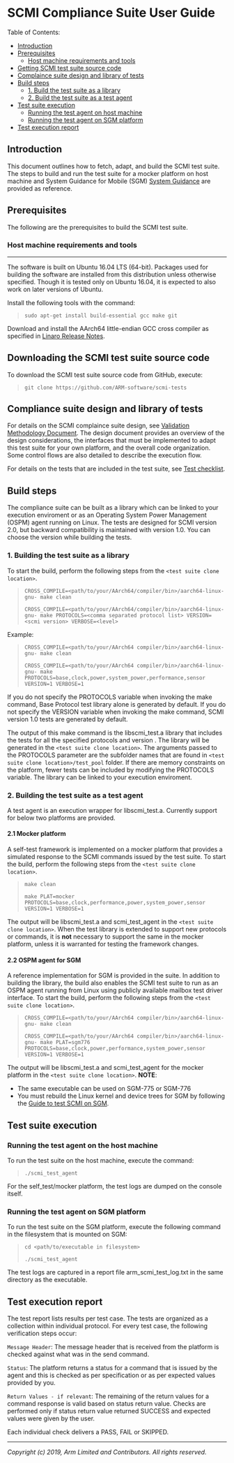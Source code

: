 **SCMI Compliance Suite User Guide**
==============================

Table of Contents:

- [Introduction](#introduction)
- [Prerequisites](#prerequisites)
  * [Host machine requirements and tools](#host-machine-requirements-and-tools)
- [Getting SCMI test suite source code](#getting-scmi-test-suite-source-code)
- [Complaince suite design and library of tests](#test-suite-design-and-library-of-tests)
- [Build steps](#build-steps)
  * [1. Build the test suite as a library](#build-the-test-suite-as-a-library)
  * [2. Build the test suite as a test agent](#build-the-test-suite-as-a-test-agent)
- [Test suite execution](#test-suite-execution)
  * [Running the test agent on host machine](#running-the-test-agent-on-host-machine)
  * [Running the test agent on SGM platform](#running-the-test-agent-on-sgm-platform)
- [Test execution report](#test-execution-report)

Introduction
-------

This document outlines how to fetch, adapt, and build the SCMI test suite. The steps to build and run the test suite for a mocker platform on host machine and System Guidance for Mobile (SGM) [System Guidance] are provided as reference.

## Prerequisites
The following are the prerequisites to build the SCMI test suite.

### Host machine requirements and tools
-------

The software is built on Ubuntu 16.04 LTS (64-bit).
Packages used for building the software are installed from this distribution unless otherwise specified. Though it is tested only on Ubuntu 16.04, it is expected to also work on later versions of Ubuntu.

Install the following tools with the command:

>`sudo apt-get install build-essential gcc make git`

Download and install the AArch64 little-endian GCC cross compiler as specified in [Linaro Release Notes].

Downloading the SCMI test suite source code
-------

To download the SCMI test suite source code from GitHub, execute:

>`git clone https://github.com/ARM-software/scmi-tests`

Compliance suite design and library of tests
-------

For details on the SCMI complaince suite design, see [Validation Methodology Document]. The design document provides an overview of the design considerations, the interfaces that must be implemented to adapt this test suite for your own platform, and the overall code organization. Some control flows are also detailed to describe the execution flow.

For details on the tests that are included in the test suite, see [Test checklist].

Build steps
-------

The compliance suite can be built as a library which can be linked to your execution enviroment or as an Operating System Power Management (OSPM) agent running on Linux.
The tests are designed for SCMI version 2.0, but backward compatibility is maintained with version 1.0. You can choose the version while building the tests.

### 1. Building the test suite as a library

To start the build, perform the following steps from the `<test suite clone location>`.

>`CROSS_COMPILE=<path/to/your/AArch64/compiler/bin>/aarch64-linux-gnu- make clean`
>
>`CROSS_COMPILE=<path/to/your/AArch64/compiler/bin>/aarch64-linux-gnu- make PROTOCOLS=<comma separated protocol list> VERSION=<scmi version> VERBOSE=<level>`

Example:

>`CROSS_COMPILE=<path/to/your/AArch64 compiler/bin>/aarch64-linux-gnu- make clean`
>
>`CROSS_COMPILE=<path/to/your/AArch64 compiler/bin>/aarch64-linux-gnu- make PROTOCOLS=base,clock,power,system_power,performance,sensor VERSION=1 VERBOSE=1`

If you do not specify the PROTOCOLS variable when invoking the make command, Base Protocol test library alone is generated by default.
If you do not specify the VERSION variable when invoking the make command, SCMI version 1.0 tests are generated by default.

The output of this make command is the libscmi_test.a library that includes the tests for all the specified protocols and version . The library will be generated in the `<test suite clone location>`. The arguments passed to the PROTOCOLS parameter are the subfolder names that are found in `<test suite clone location>/test_pool` folder.
If there are memory constraints on the platform, fewer tests can be included by modifying the PROTOCOLS variable. The library can be linked to your execution enviroment.

### 2. Building the test suite as a test agent
A test agent is an execution wrapper for libscmi_test.a. Currently support for below two platforms are provided.

#### 2.1 Mocker platform

A self-test framework is implemented on a mocker platform that provides a simulated response to the SCMI commands issued by the test suite. To start the build, perform the following steps from the `<test suite clone location>`.

>`make clean`
>
>`make PLAT=mocker PROTOCOLS=base,clock,performance,power,system_power,sensor VERSION=1 VERBOSE=1`

The output will be libscmi_test.a and scmi_test_agent in the `<test suite clone location>`.
When the test library is extended to support new protocols or commands, it is **not** necessary to support the same in the mocker platform, unless it is warranted for testing the framework changes.

#### 2.2 OSPM agent for SGM

A reference implementation for SGM is provided in the suite. In addition to building the library, the build also enables the SCMI test suite to run as an OSPM agent running from Linux using publicly available mailbox test driver interface. To start the build, perform the following steps from the `<test suite clone location>`.

>`CROSS_COMPILE=<path/to/your/AArch64 compiler/bin>/aarch64-linux-gnu- make clean`
>
>`CROSS_COMPILE=<path/to/your/AArch64 compiler/bin>/aarch64-linux-gnu- make PLAT=sgm776 PROTOCOLS=base,clock,power,performance,system_power,sensor VERSION=1 VERBOSE=1`

The output will be libscmi_test.a and scmi_test_agent for the mocker platform in the `<test suite clone location>`.
**NOTE**: 
* The same executable can be used on SGM-775 or SGM-776
* You must rebuild the Linux kernel and device trees for SGM by following the [Guide to test SCMI on SGM].

Test suite execution
-------

### Running the test agent on the host machine

To run the test suite on the host machine, execute the command:

>`./scmi_test_agent`

For the self_test/mocker platform, the test logs are dumped on the console itself.

### Running the test agent on SGM platform

To run the test suite on the SGM platform, execute the following command in the filesystem that is mounted on SGM:

>`cd <path/to/executable in filesystem>`
>
>`./scmi_test_agent`

The test logs are captured in a report file arm\_scmi\_test\_log.txt in the same directory as the executable.

Test execution report
-------

The test report lists results per test case. The tests are organized as a collection within individual protocol. For every test case, the following verification steps occur:

`Message Header`: The message header that is received from the platform is checked against what was in the send command.

`Status`: The platform returns a status for a command that is issued by the agent and this is checked as per specification or as per expected values provided by you.

`Return Values - if relevant`: The remaining of the return values for a command response is valid based on status return value. Checks are performed only if status return value returned SUCCESS and expected values were given by the user.

Each individual check delivers a PASS, FAIL or SKIPPED.

- - - - - - - - - - - - - - - - -

_Copyright (c) 2019, Arm Limited and Contributors. All rights reserved._

[Linaro Release Notes]:		https://community.arm.com/dev-platforms/b/documents/posts/linaro-release-notes-current
[Validation Methodology Document]:		./Arm_SCMI_Validation_Methodology.pdf "SCMI Test Suite Design"
[Test checklist]:		./scmi_testlist.md "SCMI Test Specification"
[System Guidance]:    https://developer.arm.com/ip-products/system-ip/reference-design
[Guide to test SCMI on SGM]:  ./guide_sgm_testing.md

